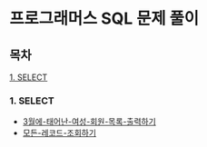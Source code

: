 # 프로그래머스 SQL 문제 풀이

## 목차
[1. SELECT](#SELECT)

### 1. SELECT
- [3월에-태어난-여성-회원-목록-출력하기](3월에-태어난-여성-회원-목록-출력하기.md)
- [모든-레코드-조회하기](모든-레코드-조회하기.md)